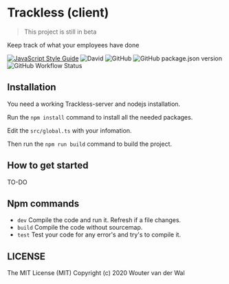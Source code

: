 # Trackless (client)

> This project is still in beta

Keep track of what your employees have done

[![JavaScript Style Guide](https://img.shields.io/badge/code_style-standard-brightgreen.svg)](https://standardjs.com)
![David](https://img.shields.io/david/wjtje/Trackless)
![GitHub](https://img.shields.io/github/license/wjtje/Trackless)
![GitHub package.json version](https://img.shields.io/github/package-json/v/wjtje/Trackless)
![GitHub Workflow Status](https://img.shields.io/github/workflow/status/wjtje/Trackless/Node.js%20CI)

## Installation

You need a working Trackless-server and nodejs installation.

Run the `npm install` command to install all the needed packages.

Edit the `src/global.ts` with your infomation.

Then run the `npm run build` command to build the project.

## How to get started

TO-DO

## Npm commands

 - `dev` Compile the code and run it. Refresh if a file changes.
 - `build` Compile the code without sourcemap.
 - `test` Test your code for any error's and try's to compile it.

## LICENSE

The MIT License (MIT)
Copyright (c) 2020 Wouter van der Wal
